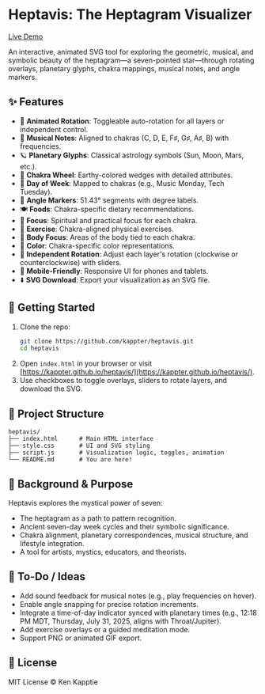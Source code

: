 # Heptavis: The Heptagram Visualizer

[Live Demo](https://kappter.github.io/heptavis/)

An interactive, animated SVG tool for exploring the geometric, musical, and symbolic beauty of the heptagram—a seven-pointed star—through rotating overlays, planetary glyphs, chakra mappings, musical notes, and angle markers.

## ✨ Features
- 🔁 **Animated Rotation**: Toggleable auto-rotation for all layers or independent control.
- 🎵 **Musical Notes**: Aligned to chakras (C, D, E, F♯, G♯, A♯, B) with frequencies.
- 🪐 **Planetary Glyphs**: Classical astrology symbols (Sun, Moon, Mars, etc.).
- 🔺 **Chakra Wheel**: Earthy-colored wedges with detailed attributes.
- 📅 **Day of Week**: Mapped to chakras (e.g., Music Monday, Tech Tuesday).
- 📐 **Angle Markers**: 51.43° segments with degree labels.
- 🍽️ **Foods**: Chakra-specific dietary recommendations.
- 🧘 **Focus**: Spiritual and practical focus for each chakra.
- 💪 **Exercise**: Chakra-aligned physical exercises.
- 🦴 **Body Focus**: Areas of the body tied to each chakra.
- 🎨 **Color**: Chakra-specific color representations.
- 🔄 **Independent Rotation**: Adjust each layer's rotation (clockwise or counterclockwise) with sliders.
- 📱 **Mobile-Friendly**: Responsive UI for phones and tablets.
- ⬇️ **SVG Download**: Export your visualization as an SVG file.

## 🚀 Getting Started
1. Clone the repo:
   ```bash
   git clone https://github.com/kappter/heptavis.git
   cd heptavis
   ```
2. Open `index.html` in your browser or visit [https://kappter.github.io/heptavis/](https://kappter.github.io/heptavis/).
3. Use checkboxes to toggle overlays, sliders to rotate layers, and download the SVG.

## 📁 Project Structure
```
heptavis/
├── index.html      # Main HTML interface
├── style.css       # UI and SVG styling
├── script.js       # Visualization logic, toggles, animation
└── README.md       # You are here!
```

## 🧠 Background & Purpose
Heptavis explores the mystical power of seven:
- The heptagram as a path to pattern recognition.
- Ancient seven-day week cycles and their symbolic significance.
- Chakra alignment, planetary correspondences, musical structure, and lifestyle integration.
- A tool for artists, mystics, educators, and theorists.

## 📌 To-Do / Ideas
- Add sound feedback for musical notes (e.g., play frequencies on hover).
- Enable angle snapping for precise rotation increments.
- Integrate a time-of-day indicator synced with planetary times (e.g., 12:18 PM MDT, Thursday, July 31, 2025, aligns with Throat/Jupiter).
- Add exercise overlays or a guided meditation mode.
- Support PNG or animated GIF export.

## 📄 License
MIT License © Ken Kapptie